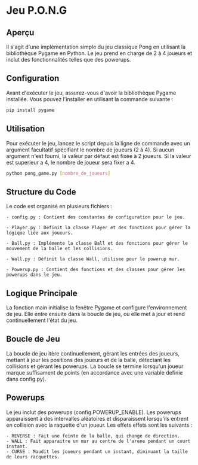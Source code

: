 # Jeu P.O.N.G

## Aperçu

Il s'agit d'une implémentation simple du jeu classique Pong en utilisant la bibliothèque Pygame en Python. 
Le jeu prend en charge de 2 à 4 joueurs et inclut des fonctionnalités telles que des powerups.

## Configuration

Avant d'exécuter le jeu, assurez-vous d'avoir la bibliothèque Pygame installée. 
Vous pouvez l'installer en utilisant la commande suivante :

```bash 
pip install pygame
```

## Utilisation

Pour exécuter le jeu, lancez le script depuis la ligne de commande avec un argument facultatif spécifiant le nombre de joueurs (2 à 4). Si aucun argument n'est fourni, la valeur par défaut est fixée à 2 joueurs. Si la valeur est superieur a 4, le nombre de joueur sera fixer a 4.

```bash
python pong_game.py [nombre_de_joueurs]
```

## Structure du Code

Le code est organisé en plusieurs fichiers :

    - config.py : Contient des constantes de configuration pour le jeu.

    - Player.py : Définit la classe Player et des fonctions pour gérer la logique liée aux joueurs.

    - Ball.py : Implémente la classe Ball et des fonctions pour gérer le mouvement de la balle et les collisions.

    - Wall.py : Définit la classe Wall, utilisee pour le powerup mur.

    - Powerup.py : Contient des fonctions et des classes pour gérer les powerups dans le jeu.

## Logique Principale

La fonction main initialise la fenêtre Pygame et configure l'environnement de jeu. 
Elle entre ensuite dans la boucle de jeu, où elle met à jour et rend continuellement l'état du jeu.

## Boucle de Jeu

La boucle de jeu itère continuellement, gérant les entrées des joueurs, mettant à jour les positions des joueurs et de la balle, détectant les collisions et gérant les powerups. 
La boucle se termine lorsqu'un joueur marque suffisament de points (en accordance avec une variable definie dans config.py).

## Powerups

Le jeu inclut des powerups (config.POWERUP_ENABLE). Les powerups apparaissent à des intervalles aléatoires et disparaissent lorsqu'ils entrent en collision avec la raquette d'un joueur. Les effets effets sont les suivants :

    - REVERSE : Fait une feinte de la balle, qui change de direction.
    - WALL : Fait apparaitre un mur au centre de l'arene pendant un court instant.
    - CURSE : Maudit les joueurs pendant un instant, diminuant la taille de leurs racquettes.
